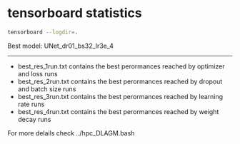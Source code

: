 # tensorboard statistics

```bash
tensorboard --logdir=.
```

Best model: UNet_dr01_bs32_lr3e_4

---

- best_res_1run.txt contains the best perormances reached by optimizer and loss runs
- best_res_2run.txt contains the best perormances reached by dropout and batch size runs
- best_res_3run.txt contains the best perormances reached by learning rate runs
- best_res_4run.txt contains the best perormances reached by weight decay runs
  
For more delails check ../hpc_DLAGM.bash
